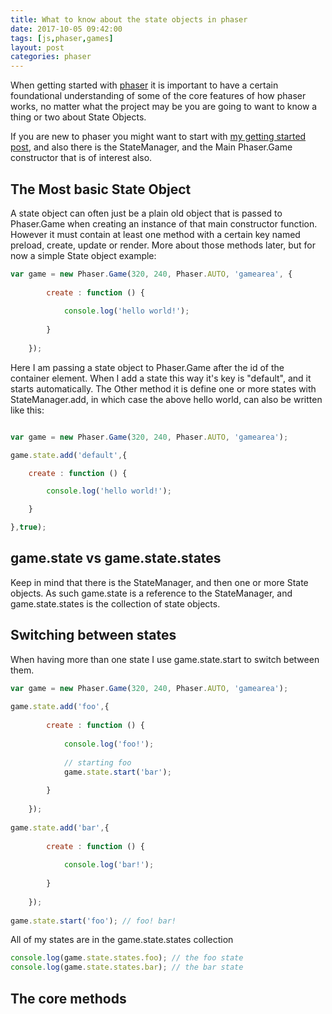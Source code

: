 ```yaml
---
title: What to know about the state objects in phaser
date: 2017-10-05 09:42:00
tags: [js,phaser,games]
layout: post
categories: phaser
---
```


When getting started with [phaser](http://phaser.io) it is important to have a certain foundational understanding of some of the core features of how phaser works, no matter what the project may be you are going to want to know a thing or two about State Objects.

If you are new to phaser you might want to start with [my getting started post](/2017/10/04/phaser-getting-started/), and also there is the StateManager, and the Main Phaser.Game constructor that is of interest also.

<!-- more -->

## The Most basic State Object

A state object can often just be a plain old object that is passed to Phaser.Game when creating an instance of that main constructor function. However it must contain at least one method with a certain key named preload, create, update or render. More about those methods later, but for now a simple State object example:

```js
var game = new Phaser.Game(320, 240, Phaser.AUTO, 'gamearea', {
 
        create : function () {
 
            console.log('hello world!');
 
        }
 
    });
```

Here I am passing a state object to Phaser.Game after the id of the container element. When I add a state this way it's key is "default", and it starts automatically. The Other method it is define one or more states with StateManager.add, in which case the above hello world, can also be written like this:

```js

var game = new Phaser.Game(320, 240, Phaser.AUTO, 'gamearea');

game.state.add('default',{

    create : function () {

        console.log('hello world!');

    }

},true);
```

## game.state vs game.state.states

Keep in mind that there is the StateManager, and then one or more State objects. As such game.state is a reference to the StateManager, and game.state.states is the collection of state objects.

## Switching between states

When having more than one state I use game.state.start to switch between them.

```js
var game = new Phaser.Game(320, 240, Phaser.AUTO, 'gamearea');
 
game.state.add('foo',{
 
        create : function () {
 
            console.log('foo!');
 
            // starting foo
            game.state.start('bar');
 
        }
 
    });
 
game.state.add('bar',{
 
        create : function () {
 
            console.log('bar!');
 
        }
 
    });
 
game.state.start('foo'); // foo! bar!
```

All of my states are in the game.state.states collection

```js
console.log(game.state.states.foo); // the foo state
console.log(game.state.states.bar); // the bar state
```

##  The core methods